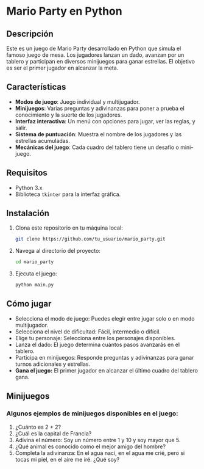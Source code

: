# Mario Party en Python

## Descripción

Este es un juego de Mario Party desarrollado en Python que simula el famoso juego de mesa. Los jugadores lanzan un dado, avanzan por un tablero y participan en diversos minijuegos para ganar estrellas. El objetivo es ser el primer jugador en alcanzar la meta.

## Características

- **Modos de juego**: Juego individual y multijugador.
- **Minijuegos**: Varias preguntas y adivinanzas para poner a prueba el conocimiento y la suerte de los jugadores.
- **Interfaz interactiva**: Un menú con opciones para jugar, ver las reglas, y salir.
- **Sistema de puntuación**: Muestra el nombre de los jugadores y las estrellas acumuladas.
- **Mecánicas del juego**: Cada cuadro del tablero tiene un desafío o mini-juego.

## Requisitos

- Python 3.x
- Biblioteca `tkinter` para la interfaz gráfica.

## Instalación

1. Clona este repositorio en tu máquina local:

   ```bash
   git clone https://github.com/tu_usuario/mario_party.git
   ```

2. Navega al directorio del proyecto:

   ```bash
   cd mario_party
   ```

3. Ejecuta el juego:

   ```bash
   python main.py
   ```

## Cómo jugar

- Selecciona el modo de juego: Puedes elegir entre jugar solo o en modo multijugador.
- Selecciona el nivel de dificultad: Fácil, intermedio o difícil.
- Elige tu personaje: Selecciona entre los personajes disponibles.
- Lanza el dado: El juego determina cuántos pasos avanzarás en el tablero.
- Participa en minijuegos: Responde preguntas y adivinanzas para ganar turnos adicionales y estrellas.
- **Gana el juego:** El primer jugador en alcanzar el último cuadro del tablero gana.

## Minijuegos

### Algunos ejemplos de minijuegos disponibles en el juego:

1. ¿Cuánto es 2 + 2?
2. ¿Cuál es la capital de Francia?
3. Adivina el número: Soy un número entre 1 y 10 y soy mayor que 5.
4. ¿Qué animal es conocido como el mejor amigo del hombre?
5. Completa la adivinanza: En el agua nací, en el agua me crié, pero si tocas mi piel, en el aire me iré. ¿Qué soy?
